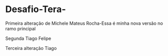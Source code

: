 # Desafio-Tera-

Primeira alteração de Michele 
Mateus Rocha-Essa é minha nova versão no ramo principal


Segunda Tiago Felipe

Terceira alteração Tiago